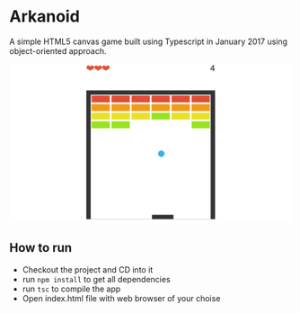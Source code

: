 # Arkanoid

A simple HTML5 canvas game built using Typescript in January 2017 using object-oriented approach.

![Screenshot](screenshot.png)

## How to run
 - Checkout the project and CD into it
 - run `npm install` to get all dependencies
 - run `tsc` to compile the app
 - Open index.html file with web browser of your choise
